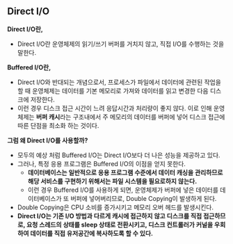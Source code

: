 ## Direct I/O

**Direct I/O란,**

- Direct I/O란 운영체제의 읽기/쓰기 버퍼를 거치지 않고, 직접 I/O를 수행하는 것을 말한다.



**Buffered I/O란,**

- Direct I/O와 반대되는 개념으로서, 프로세스가 파일에서 데이터에 관련된 작업을 할 때 운영체제는 데이터를 기본 메모리로 가져와 데이터를 읽고 변경한 다음 디스크에 저장한다.
- 이런 경우 디스크 접근 시간이 느려 응답시간과 처리량이 좋지 않다. 이로 인해 운영체제는 **버퍼 캐시**라는 구조내에서 주 메모리의 데이터를 버퍼에 넣어 디스크 접근에 따른 단점을 최소화 하는 것이다.



**그럼 왜 Direct I/O를 사용할까?**

- 모두의 예상 처럼 Buffered I/O는 Direct I/O보다 더 나은 성능을 제공하고 있다.
- 그러나, 특정 응용 프로그램은 Buffered I/O의 이점을 얻지 못한다.
  - **데이터베이스는 일반적으로 응용 프로그램 수준에서 데이터 캐싱을 관리하므로 해당 서비스를 구현하기 위해서는 파일 시스템을 필요로하지 않는다.**
  - 이런 경우 Buffered I/O를 사용하게 되면, 운영체제가 버퍼에 넣은 데이터를 데이터베이스가 또 버퍼에 넣어버리므로, Double Copying이 발생하게 된다.
- Double Copying은 CPU 소비를 증가시키고 메모리 오버 헤드를 발생시킨다.
- **Direct I/O는 기존 I/O 방법과 다르게 캐시에 접근하지 않고 디스크를 직접 접근하므로, 요청 스레드의 상태를 sleep 상태로 전환시키고, 디스크 컨트롤러가 커널을 우회하여 데이터를 직접 유저공간에 복사하도록 할 수 있다.**